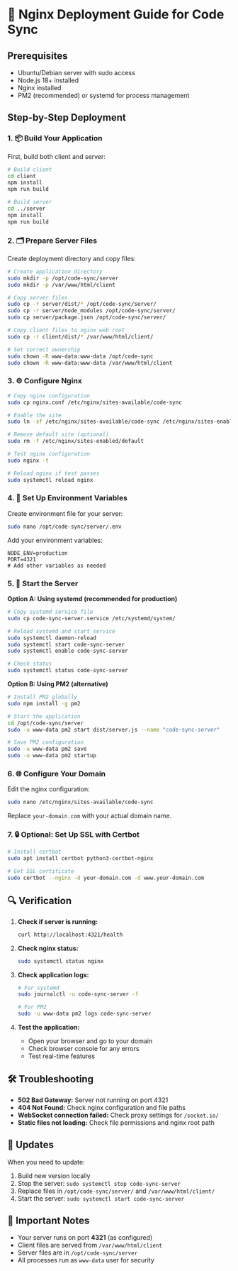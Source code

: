 # 🚀 Nginx Deployment Guide for Code Sync

## Prerequisites
- Ubuntu/Debian server with sudo access
- Node.js 18+ installed
- Nginx installed
- PM2 (recommended) or systemd for process management

## Step-by-Step Deployment

### 1. 📦 Build Your Application

First, build both client and server:

```bash
# Build client
cd client
npm install
npm run build

# Build server  
cd ../server
npm install
npm run build
```

### 2. 🗂️ Prepare Server Files

Create deployment directory and copy files:

```bash
# Create application directory
sudo mkdir -p /opt/code-sync/server
sudo mkdir -p /var/www/html/client

# Copy server files
sudo cp -r server/dist/* /opt/code-sync/server/
sudo cp -r server/node_modules /opt/code-sync/server/
sudo cp server/package.json /opt/code-sync/server/

# Copy client files to nginx web root
sudo cp -r client/dist/* /var/www/html/client/

# Set correct ownership
sudo chown -R www-data:www-data /opt/code-sync
sudo chown -R www-data:www-data /var/www/html/client
```

### 3. ⚙️ Configure Nginx

```bash
# Copy nginx configuration
sudo cp nginx.conf /etc/nginx/sites-available/code-sync

# Enable the site
sudo ln -sf /etc/nginx/sites-available/code-sync /etc/nginx/sites-enabled/

# Remove default site (optional)
sudo rm -f /etc/nginx/sites-enabled/default

# Test nginx configuration
sudo nginx -t

# Reload nginx if test passes
sudo systemctl reload nginx
```

### 4. 🔧 Set Up Environment Variables

Create environment file for your server:

```bash
sudo nano /opt/code-sync/server/.env
```

Add your environment variables:
```env
NODE_ENV=production
PORT=4321
# Add other variables as needed
```

### 5. 🚀 Start the Server

**Option A: Using systemd (recommended for production)**

```bash
# Copy systemd service file
sudo cp code-sync-server.service /etc/systemd/system/

# Reload systemd and start service
sudo systemctl daemon-reload
sudo systemctl start code-sync-server
sudo systemctl enable code-sync-server

# Check status
sudo systemctl status code-sync-server
```

**Option B: Using PM2 (alternative)**

```bash
# Install PM2 globally
sudo npm install -g pm2

# Start the application
cd /opt/code-sync/server
sudo -u www-data pm2 start dist/server.js --name "code-sync-server"

# Save PM2 configuration
sudo -u www-data pm2 save
sudo -u www-data pm2 startup
```

### 6. 🌐 Configure Your Domain

Edit the nginx configuration:

```bash
sudo nano /etc/nginx/sites-available/code-sync
```

Replace `your-domain.com` with your actual domain name.

### 7. 🔒 Optional: Set Up SSL with Certbot

```bash
# Install certbot
sudo apt install certbot python3-certbot-nginx

# Get SSL certificate
sudo certbot --nginx -d your-domain.com -d www.your-domain.com
```

## 🔍 Verification

1. **Check if server is running:**
   ```bash
   curl http://localhost:4321/health
   ```

2. **Check nginx status:**
   ```bash
   sudo systemctl status nginx
   ```

3. **Check application logs:**
   ```bash
   # For systemd
   sudo journalctl -u code-sync-server -f
   
   # For PM2
   sudo -u www-data pm2 logs code-sync-server
   ```

4. **Test the application:**
   - Open your browser and go to your domain
   - Check browser console for any errors
   - Test real-time features

## 🛠️ Troubleshooting

- **502 Bad Gateway:** Server not running on port 4321
- **404 Not Found:** Check nginx configuration and file paths
- **WebSocket connection failed:** Check proxy settings for `/socket.io/`
- **Static files not loading:** Check file permissions and nginx root path

## 🔄 Updates

When you need to update:

1. Build new version locally
2. Stop the server: `sudo systemctl stop code-sync-server`
3. Replace files in `/opt/code-sync/server/` and `/var/www/html/client/`
4. Start the server: `sudo systemctl start code-sync-server`

## 📝 Important Notes

- Your server runs on port **4321** (as configured)
- Client files are served from `/var/www/html/client`
- Server files are in `/opt/code-sync/server`
- All processes run as `www-data` user for security
